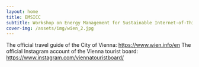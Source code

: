 ```yaml
---
layout: home
title: EMSICC
subtitle: Workshop on Energy Management for Sustainable Internet-of-Things and Cloud Computing
cover-img: /assets/img/wien_2.jpg
---
```


The official travel guide of the City of Vienna: https://www.wien.info/en
The official Instagram account of the Vienna tourist board: https://www.instagram.com/viennatouristboard/
